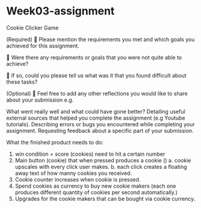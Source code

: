 # Week03-assignment
Cookie Clicker Game


(Required)
🎯 Please mention the requirements you met and which goals you achieved for this assignment.

🎯 Were there any requirements or goals that you were not quite able to achieve?

🎯 If so, could you please tell us what was it that you found difficult about these tasks?

(Optional)
🏹 Feel free to add any other reflections you would like to share about your submission e.g.
 
What went really well and what could have gone better?
Detailing useful external sources that helped you complete the assignment (e.g Youtube tutorials).
Describing errors or bugs you encountered while completing your assignment.
Requesting feedback about a specific part of your submission.



What the finished product needs to do:

1) win condition = score (cookies) need to hit a certain number
2) Main button (cookie) that when pressed produces a cookie ()
    a. cookie upscales with every click user makes.
    b. each click creates a floating away text of how manny cookies you received.
3) Cookie counter increases when cookie is pressed.
4) Spend cookies as currency to buy new cookie makers (each one produces different quantity of cookies per second automatically.)
5) Upgrades for the cookie makers that can be bought via cookie currency.




























